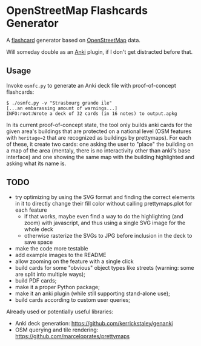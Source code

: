 # OpenStreetMap Flashcards Generator

A [flashcard](https://en.wikipedia.org/wiki/Flashcard) generator based on
[OpenStreetMap](https://wiki.osmfoundation.org/wiki/Main_Page) data.

Will someday double as an [Anki](https://apps.ankiweb.net/) plugin, if I don't
get distracted before that.

## Usage

Invoke `osmfc.py` to generate an Anki deck file with proof-of-concept
flashcards:

```console
$ ./osmfc.py -v "Strasbourg grande ile"
[...an embarassing amount of warnings...]
INFO:root:Wrote a deck of 32 cards (in 16 notes) to output.apkg
```

In its current proof-of-concept state, the tool only builds anki cards for
the given area's buildings that are protected on a national level (OSM
features with `heritage=2` that are recognized as buildings by prettymaps). For
each of these, it create two cards: one asking the user to "place" the building
on a map of the area (mentaly, there is no interactivity other than anki's base
interface) and one showing the same map with the building highlighted and asking
what its name is.

## TODO

- try optimizing by using the SVG format and finding the correct elements in it
  to directly change their fill color without calling prettymaps.plot for each
  feature
    - if that works, maybe even find a way to do the highlighting (and zoom)
      with javascript, and thus using a single SVG image for the whole deck
    - otherwise rasterize the SVGs to JPG before inclusion in the deck to save
      space
- make the code more testable
- add example images to the README
- allow zooming on the feature with a single click
- build cards for some "obvious" object types like streets (warning: some are
  split into multiple ways);
- build PDF cards;
- make it a proper Python package;
- make it an anki plugin (while still supporting stand-alone use);
- build cards according to custom user queries;

Already used or potentially useful libraries:

- Anki deck generation: <https://github.com/kerrickstaley/genanki>
- OSM querying and tile rendering: <https://github.com/marceloprates/prettymaps>
